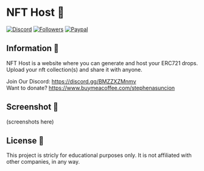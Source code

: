 # NFT Host 🎉️

[![Discord](https://img.shields.io/badge/Author%20By-Typedef%202604-green?label=DISCORD&labelColor=black&logo=Discord&logoColor=FFFFFF&color=DE332B&style=for-the-badge)](https://discord.com/users/746865227471257702) [![Followers](https://img.shields.io/github/followers/stephenasuncionDEV?color=DE332B&labelColor=black&style=for-the-badge)](https://github.com/stephenasuncionDEV/) [![Paypal](https://img.shields.io/badge/Paypal-Thanks-orange?color=DE332B&label=Paypal&labelColor=black&style=for-the-badge)](https://paypal.me/StebXadmin?country.x=CA&locale.x=en_US)

## Information 📜

NFT Host is a website where you can generate and host your ERC721 drops. Upload your nft collection(s) and share it with anyone.

Join Our Discord: https://discord.gg/BMZZXZMnmv </br>
Want to donate? https://www.buymeacoffee.com/stephenasuncion

## Screenshot 📸

(screenshots here)

## License 🚀️

This project is stricly for educational purposes only. It is not affiliated with other companies, in any way.
